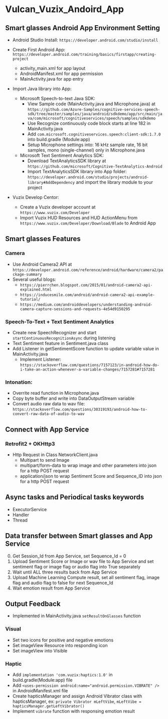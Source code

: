# Vulcan_Vuzix_Andoird_App

## Smart glasses Android App Environment Setting

- Android Studio Install:  `https://developer.android.com/studio/install`
- Create First Android App: `https://developer.android.com/training/basics/firstapp/creating-project`
  - activity_main.xml for app layout
  - AndroidManifest.xml for app permission
  - MainActivity.java for app entry
- Import Java library into App: 
  - Microsoft Speech-to-text Java SDK: 
    - View Sample code (MainActivity.java and Microphone.java) at
    `https://github.com/Azure-Samples/cognitive-services-speech-sdk/tree/master/samples/java/android/sdkdemo/app/src/main/java/com/microsoft/cognitiveservices/speech/samples/sdkdemo`
    - Use Recognize continuously code block starts at line 182 in MainActivity.java
    - Add `com.microsoft.cognitiveservices.speech:client-sdk:1.7.0` into build.gradle (Module:app)
    - Setup Microphone settings into: 16 kHz sample rate, 16 bit samples, mono (single-channel) only in Microphone.java
  - Microsoft Text Sentiment Analytics SDK: 
    - Download TextAnalyticsSDK library at `https://github.com/microsoft/Cognitive-TextAnalytics-Android`
    - Import TextAnalyticsSDK library into App folder: `https://developer.android.com/studio/projects/android-library#AddDependency` and import the library module to your project

- Vuzix Develop Centor: 
  - Create a Vuzix developer account at `https://www.vuzix.com/Developer`
  - Import Vuzix HUD Resources and HUD ActionMenu from `https://www.vuzix.com/Developer/Download/Blade` to Android App


## Smart glasses Features
### Camera
- Use Android Camera2 API at `https://developer.android.com/reference/android/hardware/camera2/package-summary`
- Several useful blogs: 
  - `https://pierrchen.blogspot.com/2015/01/android-camera2-api-explained.html`
  - `https://inducesmile.com/android/android-camera2-api-example-tutorial/`
  - `https://medium.com/androiddevelopers/understanding-android-camera-capture-sessions-and-requests-4e54d9150295`
### Speech-To-Text + Text Sentiment Analytics
- Create new SpeechRecognizer and start `startContinuousRecognitionAsync` during listening
- Text Sentiment feature in Sentiment.java class
- Add Listener in getSentimentScore function to update variable value in MainActivity.java
  - Implement Listener: `https://stackoverflow.com/questions/7157123/in-android-how-do-i-take-an-action-whenever-a-variable-changes/7157281#7157281`

### Intonation:
  - Overrite read function in Microphone.java
  - Copy byte buffer and write into DataOutputStream variable
  - Convert audio raw data to wav file: `https://stackoverflow.com/questions/30319193/android-how-to-convert-raw-data-of-audio-to-wav`
## Connect with App Service
### Retrofit2 + OKHttp3
  - Http Request in Class NetworkClient.java
    - Multipart to send Image
    - multipart/form-data to wrap image and other parameters into json for a http POST request
    - application/json to wrap Sentiment Score and Sequence_ID into json for a http POST request
## Async tasks and Periodical tasks keywords
  - ExecutorService
  - Handler
  - Thread
## Data transfer between Smart glasses and App Service
0. Get Session_Id from App Service, set Sequence_Id = 0
1. Upload Sentiment Score or Image or wav file to App Service and set sentiment flag or image flag or audio flag into True separately
2. Wait until ALL three results back from App Service
3. Upload Machine Learning Compute result, set all sentiment flag, image flag and audio flag to false for next Sequence_Id
4. Wait emotion result from App Service

## Output Feedback
- Implemented in MainActivity.java `setResultOnGlasses` function
### Visual
- Set two icons for positive and negative emotions
- Set imageView Resource into responding icon
- Set imageView into Visible

### Haptic 
- Add `implementation 'com.vuzix:haptics:1.0'` in build.gradle(Module:app) file
- Add `<uses-permission android:name="android.permission.VIBRATE" />` in AndroidManifest.xml file
- Create hapticsManager and assign Android Vibrator class with hapticsManager, ex: `private Vibrator mLeftVibe`, `mLeftVibe = hapticsManager.getLeftVibrator()`
- Implement `vibrate` function with responsing emotion result



    

  
